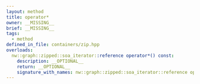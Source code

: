```yaml
---
layout: method
title: operator*
owner: __MISSING__
brief: __MISSING__
tags:
  - method
defined_in_file: containers/zip.hpp
overloads:
  nw::graph::zipped::soa_iterator::reference operator*() const:
    description: __OPTIONAL__
    return: __OPTIONAL__
    signature_with_names: nw::graph::zipped::soa_iterator::reference operator*() const
---
```

